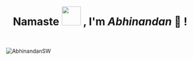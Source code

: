 <h1 align="center"> Namaste <img src='https://media.tenor.com/images/f83458652289855ac77a3270eb51ab9e/tenor.gif' width='50' height='50'> , I'm <em>Abhinandan</em> 👋 ! </h1>

<br />
 
<div >
 <p>&nbsp;<img align="center" src="https://github-readme-stats.vercel.app/api?username=AbhinandanSW&show_icons=true&locale=en" alt="AbhinandanSW" /></p>

</div>

